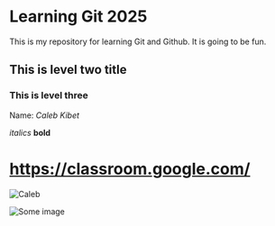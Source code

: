 # Learning Git 2025
This is my repository for learning Git and Github. It is going to be fun.

## This is level two title


### This is level three

Name: *Caleb Kibet*

*italics*
**bold**

# https://classroom.google.com/

![Caleb](https://avatars.githubusercontent.com/u/3762127?v=4&size=64)

![Some image](https://www.stockvault.net/data/2011/02/06/117454/thumb16.jpg)



